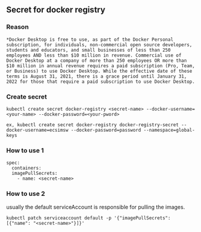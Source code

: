 ## Secret for docker registry

### Reason
```
*Docker Desktop is free to use, as part of the Docker Personal subscription, for individuals, non-commercial open source developers, students and educators, and small businesses of less than 250 employees AND less than $10 million in revenue. Commercial use of Docker Desktop at a company of more than 250 employees OR more than $10 million in annual revenue requires a paid subscription (Pro, Team, or Business) to use Docker Desktop. While the effective date of these terms is August 31, 2021, there is a grace period until January 31, 2022 for those that require a paid subscription to use Docker Desktop.
```

### Create secret
```
kubectl create secret docker-registry <secret-name> --docker-username=<your-name> --docker-password=<your-pword>

ex, kubectl create secret docker-registry docker-registry-secret --docker-username=ecsimsw --docker-password=password --namespace=global-keys
```

### How to use 1
```shell
spec:
  containers:
  imagePullSecrets:
    - name: <secret-name>
```

### How to use 2

usually the default serviceAccount is responsible for pulling the images.
```shell
kubectl patch serviceaccount default -p '{"imagePullSecrets": [{"name": "<secret-name>"}]}'
```
